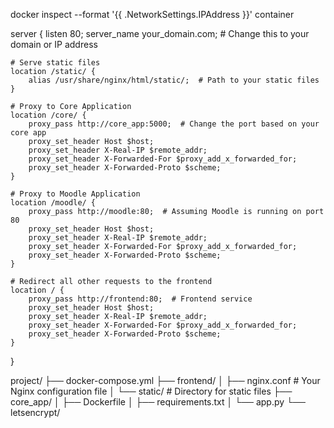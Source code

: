 docker inspect --format '{{ .NetworkSettings.IPAddress }}' container


server {
    listen 80;
    server_name your_domain.com;  # Change this to your domain or IP address

    # Serve static files
    location /static/ {
        alias /usr/share/nginx/html/static/;  # Path to your static files
    }

    # Proxy to Core Application
    location /core/ {
        proxy_pass http://core_app:5000;  # Change the port based on your core app
        proxy_set_header Host $host;
        proxy_set_header X-Real-IP $remote_addr;
        proxy_set_header X-Forwarded-For $proxy_add_x_forwarded_for;
        proxy_set_header X-Forwarded-Proto $scheme;
    }

    # Proxy to Moodle Application
    location /moodle/ {
        proxy_pass http://moodle:80;  # Assuming Moodle is running on port 80
        proxy_set_header Host $host;
        proxy_set_header X-Real-IP $remote_addr;
        proxy_set_header X-Forwarded-For $proxy_add_x_forwarded_for;
        proxy_set_header X-Forwarded-Proto $scheme;
    }

    # Redirect all other requests to the frontend
    location / {
        proxy_pass http://frontend:80;  # Frontend service
        proxy_set_header Host $host;
        proxy_set_header X-Real-IP $remote_addr;
        proxy_set_header X-Forwarded-For $proxy_add_x_forwarded_for;
        proxy_set_header X-Forwarded-Proto $scheme;
    }
}


project/
├── docker-compose.yml
├── frontend/
│   ├── nginx.conf  # Your Nginx configuration file
│   └── static/     # Directory for static files
├── core_app/
│   ├── Dockerfile
│   ├── requirements.txt
│   └── app.py
└── letsencrypt/